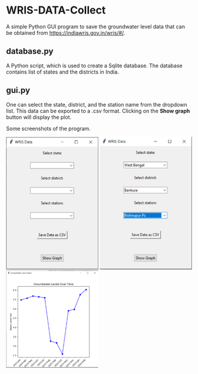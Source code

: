 # WRIS-DATA-Collect

A simple Python GUI program to save the groundwater level data that can be obtained from  https://indiawris.gov.in/wris/#/.

## database.py

A Python script, which is used to create a Sqlite database. The database contains list of states and the districts in India.

## gui.py

One can select the state, district, and the station name from the dropdown list. This data can be exported to a .csv format. Clicking on the <b>Show graph</b> button will display the plot.

Some screenshots of the program.

<img src="https://github.com/aswinpunnithan/wris-data-collect/blob/main/screenshots/main_window.PNG" width="250">
<img src="https://github.com/aswinpunnithan/wris-data-collect/blob/main/screenshots/data_selected.PNG" width="250">
<img src="https://github.com/aswinpunnithan/wris-data-collect/blob/main/screenshots/graph.PNG" width="250">
